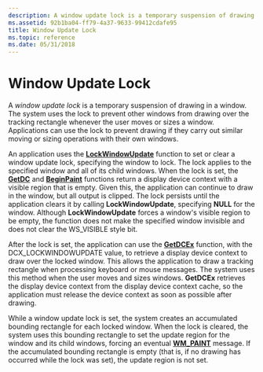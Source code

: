 ```yaml
---
description: A window update lock is a temporary suspension of drawing in a window.
ms.assetid: 92b1ba04-ff79-4a37-9633-99412cdafe95
title: Window Update Lock
ms.topic: reference
ms.date: 05/31/2018
---
```


# Window Update Lock

A *window update lock* is a temporary suspension of drawing in a window. The system uses the lock to prevent other windows from drawing over the tracking rectangle whenever the user moves or sizes a window. Applications can use the lock to prevent drawing if they carry out similar moving or sizing operations with their own windows.

An application uses the [**LockWindowUpdate**](/windows/desktop/api/Winuser/nf-winuser-lockwindowupdate) function to set or clear a window update lock, specifying the window to lock. The lock applies to the specified window and all of its child windows. When the lock is set, the [**GetDC**](/windows/desktop/api/Winuser/nf-winuser-getdc) and [**BeginPaint**](/windows/desktop/api/Winuser/nf-winuser-beginpaint) functions return a display device context with a visible region that is empty. Given this, the application can continue to draw in the window, but all output is clipped. The lock persists until the application clears it by calling **LockWindowUpdate**, specifying **NULL** for the window. Although **LockWindowUpdate** forces a window's visible region to be empty, the function does not make the specified window invisible and does not clear the WS\_VISIBLE style bit.

After the lock is set, the application can use the [**GetDCEx**](/windows/desktop/api/Winuser/nf-winuser-getdcex) function, with the DCX\_LOCKWINDOWUPDATE value, to retrieve a display device context to draw over the locked window. This allows the application to draw a tracking rectangle when processing keyboard or mouse messages. The system uses this method when the user moves and sizes windows. **GetDCEx** retrieves the display device context from the display device context cache, so the application must release the device context as soon as possible after drawing.

While a window update lock is set, the system creates an accumulated bounding rectangle for each locked window. When the lock is cleared, the system uses this bounding rectangle to set the update region for the window and its child windows, forcing an eventual [**WM\_PAINT**](wm-paint.md) message. If the accumulated bounding rectangle is empty (that is, if no drawing has occurred while the lock was set), the update region is not set.

 

 



